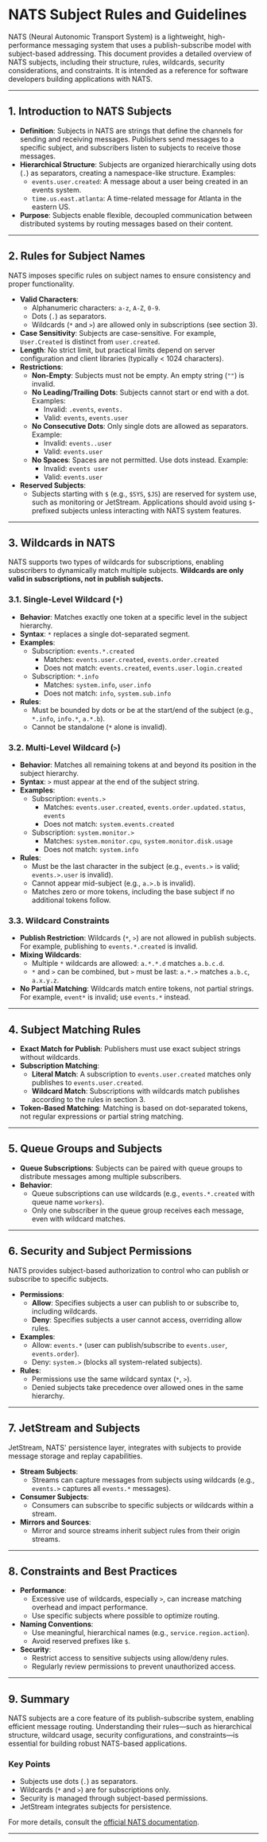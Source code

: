 # NATS Subject Rules and Guidelines

NATS (Neural Autonomic Transport System) is a lightweight, high-performance messaging system that uses a publish-subscribe model with subject-based addressing. This document provides a detailed overview of NATS subjects, including their structure, rules, wildcards, security considerations, and constraints. It is intended as a reference for software developers building applications with NATS.

---

## 1. Introduction to NATS Subjects

- **Definition**: Subjects in NATS are strings that define the channels for sending and receiving messages. Publishers send messages to a specific subject, and subscribers listen to subjects to receive those messages.
- **Hierarchical Structure**: Subjects are organized hierarchically using dots (`.`) as separators, creating a namespace-like structure. Examples:
  - `events.user.created`: A message about a user being created in an events system.
  - `time.us.east.atlanta`: A time-related message for Atlanta in the eastern US.
- **Purpose**: Subjects enable flexible, decoupled communication between distributed systems by routing messages based on their content.

---

## 2. Rules for Subject Names

NATS imposes specific rules on subject names to ensure consistency and proper functionality.

- **Valid Characters**:
  - Alphanumeric characters: `a-z`, `A-Z`, `0-9`.
  - Dots (`.`) as separators.
  - Wildcards (`*` and `>`) are allowed only in subscriptions (see section 3).
- **Case Sensitivity**: Subjects are case-sensitive. For example, `User.Created` is distinct from `user.created`.
- **Length**: No strict limit, but practical limits depend on server configuration and client libraries (typically < 1024 characters).
- **Restrictions**:
  - **Non-Empty**: Subjects must not be empty. An empty string (`""`) is invalid.
  - **No Leading/Trailing Dots**: Subjects cannot start or end with a dot. Examples:
    - Invalid: `.events`, `events.`
    - Valid: `events`, `events.user`
  - **No Consecutive Dots**: Only single dots are allowed as separators. Example:
    - Invalid: `events..user`
    - Valid: `events.user`
  - **No Spaces**: Spaces are not permitted. Use dots instead. Example:
    - Invalid: `events user`
    - Valid: `events.user`
- **Reserved Subjects**:
  - Subjects starting with `$` (e.g., `$SYS`, `$JS`) are reserved for system use, such as monitoring or JetStream. Applications should avoid using `$`-prefixed subjects unless interacting with NATS system features.

---

## 3. Wildcards in NATS

NATS supports two types of wildcards for subscriptions, enabling subscribers to dynamically match multiple subjects. **Wildcards are only valid in subscriptions, not in publish subjects.**

### 3.1. Single-Level Wildcard (`*`)

- **Behavior**: Matches exactly one token at a specific level in the subject hierarchy.
- **Syntax**: `*` replaces a single dot-separated segment.
- **Examples**:
  - Subscription: `events.*.created`
    - Matches: `events.user.created`, `events.order.created`
    - Does not match: `events.created`, `events.user.login.created`
  - Subscription: `*.info`
    - Matches: `system.info`, `user.info`
    - Does not match: `info`, `system.sub.info`
- **Rules**:
  - Must be bounded by dots or be at the start/end of the subject (e.g., `*.info`, `info.*`, `a.*.b`).
  - Cannot be standalone (`*` alone is invalid).

### 3.2. Multi-Level Wildcard (`>`)

- **Behavior**: Matches all remaining tokens at and beyond its position in the subject hierarchy.
- **Syntax**: `>` must appear at the end of the subject string.
- **Examples**:
  - Subscription: `events.>`
    - Matches: `events.user.created`, `events.order.updated.status`, `events`
    - Does not match: `system.events.created`
  - Subscription: `system.monitor.>`
    - Matches: `system.monitor.cpu`, `system.monitor.disk.usage`
    - Does not match: `system.info`
- **Rules**:
  - Must be the last character in the subject (e.g., `events.>` is valid; `events.>.user` is invalid).
  - Cannot appear mid-subject (e.g., `a.>.b` is invalid).
  - Matches zero or more tokens, including the base subject if no additional tokens follow.

### 3.3. Wildcard Constraints

- **Publish Restriction**: Wildcards (`*`, `>`) are not allowed in publish subjects. For example, publishing to `events.*.created` is invalid.
- **Mixing Wildcards**:
  - Multiple `*` wildcards are allowed: `a.*.*.d` matches `a.b.c.d`.
  - `*` and `>` can be combined, but `>` must be last: `a.*.>` matches `a.b.c`, `a.x.y.z`.
- **No Partial Matching**: Wildcards match entire tokens, not partial strings. For example, `event*` is invalid; use `events.*` instead.

---

## 4. Subject Matching Rules

- **Exact Match for Publish**: Publishers must use exact subject strings without wildcards.
- **Subscription Matching**:
  - **Literal Match**: A subscription to `events.user.created` matches only publishes to `events.user.created`.
  - **Wildcard Match**: Subscriptions with wildcards match publishes according to the rules in section 3.
- **Token-Based Matching**: Matching is based on dot-separated tokens, not regular expressions or partial string matching.

---

## 5. Queue Groups and Subjects

- **Queue Subscriptions**: Subjects can be paired with queue groups to distribute messages among multiple subscribers.
- **Behavior**:
  - Queue subscriptions can use wildcards (e.g., `events.*.created` with queue name `workers`).
  - Only one subscriber in the queue group receives each message, even with wildcard matches.

---

## 6. Security and Subject Permissions

NATS provides subject-based authorization to control who can publish or subscribe to specific subjects.

- **Permissions**:
  - **Allow**: Specifies subjects a user can publish to or subscribe to, including wildcards.
  - **Deny**: Specifies subjects a user cannot access, overriding allow rules.
- **Examples**:
  - Allow: `events.*` (user can publish/subscribe to `events.user`, `events.order`).
  - Deny: `system.>` (blocks all system-related subjects).
- **Rules**:
  - Permissions use the same wildcard syntax (`*`, `>`).
  - Denied subjects take precedence over allowed ones in the same hierarchy.

---

## 7. JetStream and Subjects

JetStream, NATS' persistence layer, integrates with subjects to provide message storage and replay capabilities.

- **Stream Subjects**:
  - Streams can capture messages from subjects using wildcards (e.g., `events.>` captures all `events.*` messages).
- **Consumer Subjects**:
  - Consumers can subscribe to specific subjects or wildcards within a stream.
- **Mirrors and Sources**:
  - Mirror and source streams inherit subject rules from their origin streams.

---

## 8. Constraints and Best Practices

- **Performance**:
  - Excessive use of wildcards, especially `>`, can increase matching overhead and impact performance.
  - Use specific subjects where possible to optimize routing.
- **Naming Conventions**:
  - Use meaningful, hierarchical names (e.g., `service.region.action`).
  - Avoid reserved prefixes like `$`.
- **Security**:
  - Restrict access to sensitive subjects using allow/deny rules.
  - Regularly review permissions to prevent unauthorized access.

---

## 9. Summary

NATS subjects are a core feature of its publish-subscribe system, enabling efficient message routing. Understanding their rules—such as hierarchical structure, wildcard usage, security configurations, and constraints—is essential for building robust NATS-based applications.

### Key Points

- Subjects use dots (`.`) as separators.
- Wildcards (`*` and `>`) are for subscriptions only.
- Security is managed through subject-based permissions.
- JetStream integrates subjects for persistence.

For more details, consult the [official NATS documentation](https://docs.nats.io).

---
